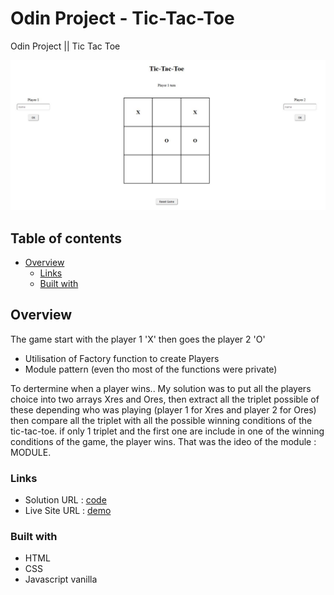 # Odin Project - Tic-Tac-Toe
Odin Project || Tic Tac Toe

![Design preview for the Tip calculator app coding challenge](./images/preview.JPG)

## Table of contents
- [Overview](#overview)
  - [Links](#links)
  - [Built with](#built-with)


## Overview
The game start with the player 1 'X' then goes the player 2 'O'
- Utilisation of Factory function to create Players
- Module pattern (even tho most of the functions were private)

To dertermine when a player wins.. My solution was to put all the players choice into two arrays Xres and Ores,
then extract all the triplet possible of these depending who was playing (player 1 for Xres and player 2 for Ores)
then compare all the triplet with all the possible winning conditions of the tic-tac-toe.
if only 1 triplet and the first one are include in one of the winning conditions of the game, the player wins.
That was the ideo of the module : MODULE.


### Links

- Solution URL : [code](https://github.com/EtnoPolino/Tic-Tac-Toe.git)
- Live Site URL : [demo](https://etnopolino.github.io/Tic-Tac-Toe/)

### Built with

- HTML 
- CSS
- Javascript vanilla